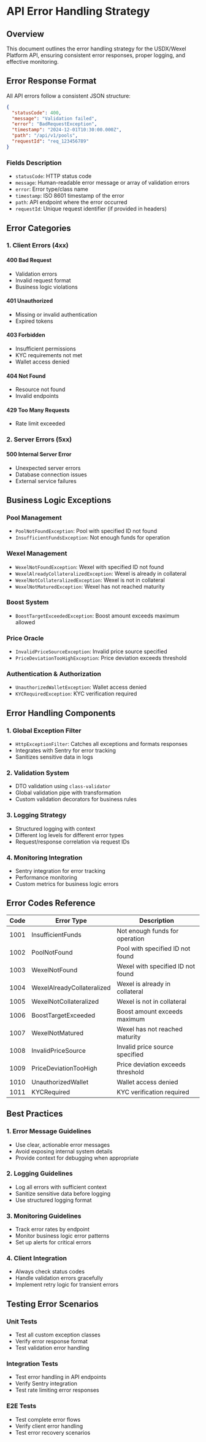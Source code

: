 # API Error Handling Strategy

## Overview

This document outlines the error handling strategy for the USDX/Wexel Platform API, ensuring consistent error responses, proper logging, and effective monitoring.

## Error Response Format

All API errors follow a consistent JSON structure:

```json
{
  "statusCode": 400,
  "message": "Validation failed",
  "error": "BadRequestException",
  "timestamp": "2024-12-01T10:30:00.000Z",
  "path": "/api/v1/pools",
  "requestId": "req_123456789"
}
```

### Fields Description

- `statusCode`: HTTP status code
- `message`: Human-readable error message or array of validation errors
- `error`: Error type/class name
- `timestamp`: ISO 8601 timestamp of the error
- `path`: API endpoint where the error occurred
- `requestId`: Unique request identifier (if provided in headers)

## Error Categories

### 1. Client Errors (4xx)

#### 400 Bad Request

- Validation errors
- Invalid request format
- Business logic violations

#### 401 Unauthorized

- Missing or invalid authentication
- Expired tokens

#### 403 Forbidden

- Insufficient permissions
- KYC requirements not met
- Wallet access denied

#### 404 Not Found

- Resource not found
- Invalid endpoints

#### 429 Too Many Requests

- Rate limit exceeded

### 2. Server Errors (5xx)

#### 500 Internal Server Error

- Unexpected server errors
- Database connection issues
- External service failures

## Business Logic Exceptions

### Pool Management

- `PoolNotFoundException`: Pool with specified ID not found
- `InsufficientFundsException`: Not enough funds for operation

### Wexel Management

- `WexelNotFoundException`: Wexel with specified ID not found
- `WexelAlreadyCollateralizedException`: Wexel is already in collateral
- `WexelNotCollateralizedException`: Wexel is not in collateral
- `WexelNotMaturedException`: Wexel has not reached maturity

### Boost System

- `BoostTargetExceededException`: Boost amount exceeds maximum allowed

### Price Oracle

- `InvalidPriceSourceException`: Invalid price source specified
- `PriceDeviationTooHighException`: Price deviation exceeds threshold

### Authentication & Authorization

- `UnauthorizedWalletException`: Wallet access denied
- `KYCRequiredException`: KYC verification required

## Error Handling Components

### 1. Global Exception Filter

- `HttpExceptionFilter`: Catches all exceptions and formats responses
- Integrates with Sentry for error tracking
- Sanitizes sensitive data in logs

### 2. Validation System

- DTO validation using `class-validator`
- Global validation pipe with transformation
- Custom validation decorators for business rules

### 3. Logging Strategy

- Structured logging with context
- Different log levels for different error types
- Request/response correlation via request IDs

### 4. Monitoring Integration

- Sentry integration for error tracking
- Performance monitoring
- Custom metrics for business logic errors

## Error Codes Reference

| Code | Error Type                 | Description                       |
| ---- | -------------------------- | --------------------------------- |
| 1001 | InsufficientFunds          | Not enough funds for operation    |
| 1002 | PoolNotFound               | Pool with specified ID not found  |
| 1003 | WexelNotFound              | Wexel with specified ID not found |
| 1004 | WexelAlreadyCollateralized | Wexel is already in collateral    |
| 1005 | WexelNotCollateralized     | Wexel is not in collateral        |
| 1006 | BoostTargetExceeded        | Boost amount exceeds maximum      |
| 1007 | WexelNotMatured            | Wexel has not reached maturity    |
| 1008 | InvalidPriceSource         | Invalid price source specified    |
| 1009 | PriceDeviationTooHigh      | Price deviation exceeds threshold |
| 1010 | UnauthorizedWallet         | Wallet access denied              |
| 1011 | KYCRequired                | KYC verification required         |

## Best Practices

### 1. Error Message Guidelines

- Use clear, actionable error messages
- Avoid exposing internal system details
- Provide context for debugging when appropriate

### 2. Logging Guidelines

- Log all errors with sufficient context
- Sanitize sensitive data before logging
- Use structured logging format

### 3. Monitoring Guidelines

- Track error rates by endpoint
- Monitor business logic error patterns
- Set up alerts for critical errors

### 4. Client Integration

- Always check status codes
- Handle validation errors gracefully
- Implement retry logic for transient errors

## Testing Error Scenarios

### Unit Tests

- Test all custom exception classes
- Verify error response format
- Test validation error handling

### Integration Tests

- Test error handling in API endpoints
- Verify Sentry integration
- Test rate limiting error responses

### E2E Tests

- Test complete error flows
- Verify client error handling
- Test error recovery scenarios
